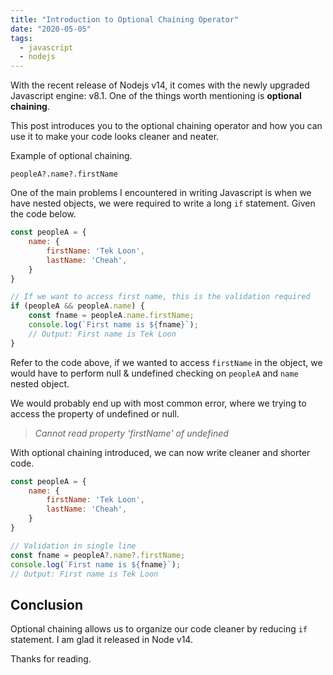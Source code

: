 ```yaml
---
title: "Introduction to Optional Chaining Operator"
date: "2020-05-05"
tags:
  - javascript
  - nodejs
---
```


With the recent release of Nodejs v14, it comes with the newly upgraded Javascript engine: v8.1. One of the things worth mentioning is **optional chaining**.

This post introduces you to the optional chaining operator and how you can use it to make your code looks cleaner and neater.

Example of optional chaining.

`peopleA?.name?.firstName`

One of the main problems I encountered in writing Javascript is when we have nested objects, we were required to write a long `if` statement. Given the code below.

```js
const peopleA = {
    name: {
        firstName: 'Tek Loon',
        lastName: 'Cheah',
    }
}

// If we want to access first name, this is the validation required
if (peopleA && peopleA.name) {
    const fname = peopleA.name.firstName;
    console.log(`First name is ${fname}`); 
    // Output: First name is Tek Loon
}
```

Refer to the code above, if we wanted to access `firstName` in the object, we would have to perform null & undefined checking on `peopleA` and `name` nested object. 

We would probably end up with most common error, where we trying to access the property of undefined or null. 

> _Cannot read property 'firstName' of undefined_

With optional chaining introduced, we can now write cleaner and shorter code.

```js
const peopleA = {
    name: {
        firstName: 'Tek Loon',
        lastName: 'Cheah',
    }
}

// Validation in single line
const fname = peopleA?.name?.firstName;
console.log(`First name is ${fname}`); 
// Output: First name is Tek Loon
```
## Conclusion

Optional chaining allows us to organize our code cleaner by reducing `if` statement. I am glad it released in Node v14. 

Thanks for reading.





